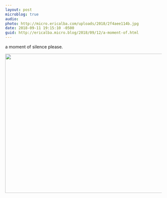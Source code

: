 ```yaml
---
layout: post
microblog: true
audio: 
photo: http://micro.ericalba.com/uploads/2018/2f4aee114b.jpg
date: 2018-09-11 19:15:10 -0500
guid: http://ericalba.micro.blog/2018/09/12/a-moment-of.html
---
```

a moment of silence please.

<img src="http://micro.ericalba.com/uploads/2018/2f4aee114b.jpg" width="600" height="450" />
